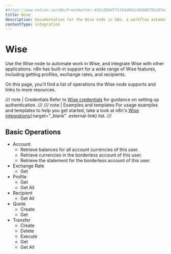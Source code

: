 ```yaml
---
#https://www.notion.so/n8n/Frontmatter-432c2b8dff1f43d4b1c8d20075510fe4
title: Wise
description: Documentation for the Wise node in n8n, a workflow automation platform. Includes details of operations and configuration, and links to examples and credentials information.
contentType: integration
---
```


# Wise

Use the Wise node to automate work in Wise, and integrate Wise with other applications. n8n has built-in support for a wide range of Wise features, including getting profiles, exchange rates, and recipients. 

On this page, you'll find a list of operations the Wise node supports and links to more resources.

/// note | Credentials
Refer to [Wise credentials](/integrations/builtin/credentials/wise/) for guidance on setting up authentication. 
///
/// note | Examples and templates
For usage examples and templates to help you get started, take a look at n8n's [Wise integrations](https://n8n.io/integrations/wise/){:target="_blank" .external-link} list.
///

## Basic Operations

* Account
    * Retrieve balances for all account currencies of this user.
    * Retrieve currencies in the borderless account of this user.
    * Retrieve the statement for the borderless account of this user.
* Exchange Rate
    * Get
* Profile
    * Get
    * Get All
* Recipient
    * Get All
* Quote
    * Create
    * Get
* Transfer
    * Create
    * Delete
    * Execute
    * Get
    * Get All

